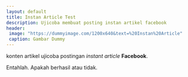```yaml
---
layout: default
title: Instan Article Test
description: Ujicoba membuat posting instan artikel facebook
header:
 image: "https://dummyimage.com/1200x640&text=%20Instan%20Article"
 caption: Gambar Dummy
---
```

konten artikel ujicoba postingan _instant article_ **Facebook**.

Entahlah. Apakah berhasil atau tidak.
